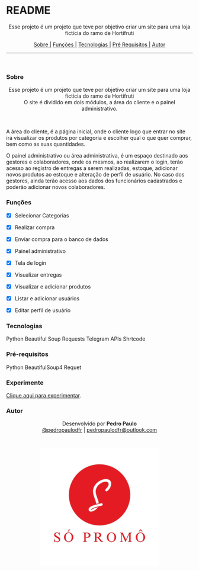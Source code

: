 # README

<p align="center">Esse projeto é um projeto que teve por objetivo criar um site para uma loja fictícia do ramo de Hortifruti</p>

<p align="center">
  <a href="#sobre">Sobre |</a>
  <a href="#funções">Funções |</a>
  <a href="#tecnologias">Tecnologias |</a>
  <a href="#pré-requisitos">Pré Requisitos |</a>
  <a href="#autor">Autor</a>
</p>

---

<br>


### Sobre

<p align="center">Esse projeto é um projeto que teve por objetivo criar um site para uma loja fictícia do ramo de Hortifruti<br>
O site é dividido em dois módulos, a área do cliente e o painel administrativo.
</p>
<br>
<p>
A área do cliente, é a página inicial, onde o cliente logo que entrar no site irá visualizar os produtos por categoria e escolher qual o que quer comprar, bem como as suas quantidades. <br>

O painel administratívo ou área administrativa, é um espaço destinado aos gestores e colaboradores, onde os mesmos, ao realizarem o login, terão acesso ao registro de entregas a serem realizadas, estoque, adicionar novos produtos ao estoque e alteração de perfil de usuário. No caso dos gestores, ainda terão acesso aos dados dos funcionários cadastrados e poderão adicionar novos colaboradores.

</p>


### Funções

- [x] Selecionar Categorias
- [x] Realizar compra
- [x] Enviar compra para o banco de dados
- [x] Painel administrativo
- [x] Tela de login
- [x] Visualizar entregas
- [x] Visualizar e adicionar produtos
- [x] Listar e adicionar usuários
- [x] Editar perfil de usuário


### Tecnologias

Python
Beautiful Soup
Requests
Telegram APIs
Shrtcode


### Pré-requisitos

Python
BeautifulSoup4
Requet


### Experimente

[Clique aqui para experimentar](https://t.me/SoPromo_bot).


### Autor

<p align="center"> Desenvolvido por <b>Pedro Paulo</b><br>
  <a href="https://www.instagram.com/pedropaulodfr/" >@pedropaulodfr</a> | <a href="mailto:pedropaulodfr@outlook.com ">pedropaulodfr@outlook.com </a></p>


<h1 align="center">
  <img alt="Readme" src="https://raw.githubusercontent.com/pedropaulodfr/sopromocao/main/image/avatar5065125335-0.jpg" width="320" height="320" />
</h1>
